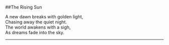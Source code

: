 

##The Rising Sun

A new dawn breaks with golden light,  
Chasing away the quiet night.  
The world awakens with a sigh,  
As dreams fade into the sky.

---
